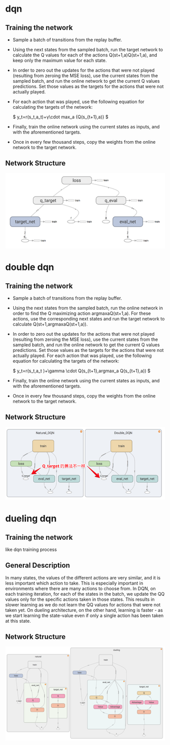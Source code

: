 # dqn

## Training the network

- Sample a batch of transitions from the replay buffer.
- Using the next states from the sampled batch, run the target network to calculate the Q values for each of the actions
  Q(st+1,a)Q(st+1,a), and keep only the maximum value for each state.
- In order to zero out the updates for the actions that were not played (resulting from zeroing the MSE loss),
  use the current states from the sampled batch, and run the online network to get the current Q values predictions. 
  Set those values as the targets for the actions that were not actually played.
- For each action that was played, use the following equation for calculating the targets of the network:​

    $ y_t=r(s_t,a_t)+γ\cdot max_a {Q(s_{t+1},a)} $
    
- Finally, train the online network using the current states as inputs, and with the aforementioned targets.
- Once in every few thousand steps, copy the weights from the online network to the target network.

## Network Structure

![dqn](../../imgs/dqn.png)

# double dqn

## Training the network

- Sample a batch of transitions from the replay buffer.
- Using the next states from the sampled batch, run the online network in order to find the Q maximizing action
  argmaxaQ(st+1,a). For these actions, use the corresponding next states and run the target network
  to calculate Q(st+1,argmaxaQ(st+1,a)).
- In order to zero out the updates for the actions that were not played (resulting from zeroing the MSE loss),
 use the current states from the sampled batch, and run the online network to get the current Q values predictions.
  Set those values as the targets for the actions that were not actually played.
For each action that was played, use the following equation for calculating the targets of the network:

    $ y_t=r(s_t,a_t )+\gamma \cdot Q(s_{t+1},argmax_a Q(s_{t+1},a)) $
    
- Finally, train the online network using the current states as inputs, and with the aforementioned targets.
- Once in every few thousand steps, copy the weights from the online network to the target network.

## Network Structure

![ddqn](../../imgs/ddqn.png)

# dueling dqn

## Training the network

like dqn training process
 
## General Description

In many states, the values of the different actions are very similar, and it is less important which action to take.
This is especially important in environments where there are many actions to choose from. In DQN, on each training iteration,
for each of the states in the batch, we update the QQ values only for the specific actions taken in those states.
This results in slower learning as we do not learn the QQ values for actions that were not taken yet. On dueling architecture,
on the other hand, learning is faster - as we start learning the state-value even if only a single action has been taken
at this state.

## Network Structure

![dueling-dqn](../../imgs/dueling_dqn.png)
